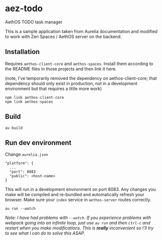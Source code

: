 # aez-todo
AethOS TODO task manager

This is a sample application taken from Aurelia documentation and modified to work with Zen Spaces / AethOS server on the backend.

## Installation

Requires `aethos-client-core` and `aethos-spaces`.  Install them according to the README files in those projects and then link it here.

(note, I've temporarily removed the dependency on aethos-client-core; that dependency should only exist in production, not in a development environment but that requires a little more work)
```
npm link aethos-client-core
npm link aethos-spaces
```

## Build

```
au build
```

## Run dev environment

Change `aurelia.json`
```
"platform": {
  ...
  "port": 8083
  "public": <host-name>
}
```


This will run in a development environment on port 8083.  Any changes you make will be compiled and re-bundled and automatically refresh your browser.  Make sure your `index` service in `aethos-server` routes correctly.
```
au run --watch
```


*Note: I have had problems with `--watch`.  If you experience problems with webpack going into an infinite loop, just use `au run` and then `ctrl-c` and restart when you make modifications.  This is **really** inconvenient so I'll try to see what I can do to solve this ASAP.*

